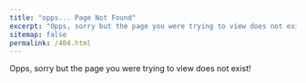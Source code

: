 ```yaml
---
title: "opps... Page Not Found"
excerpt: "Opps, sorry but the page you were trying to view does not exist!"
sitemap: false
permalink: /404.html
---
```


Opps, sorry but the page you were trying to view does not exist!

